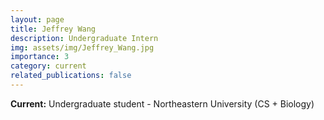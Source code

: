```yaml
---
layout: page
title: Jeffrey Wang
description: Undergraduate Intern
img: assets/img/Jeffrey_Wang.jpg
importance: 3
category: current
related_publications: false
---
```


**Current:** Undergraduate student - Northeastern University (CS + Biology)
